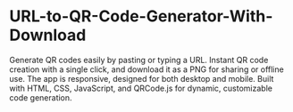 # URL-to-QR-Code-Generator-With-Download
Generate QR codes easily by pasting or typing a URL. Instant QR code creation with a single click, and download it as a PNG for sharing or offline use. The app is responsive, designed for both desktop and mobile. Built with HTML, CSS, JavaScript, and QRCode.js for dynamic, customizable code generation.
